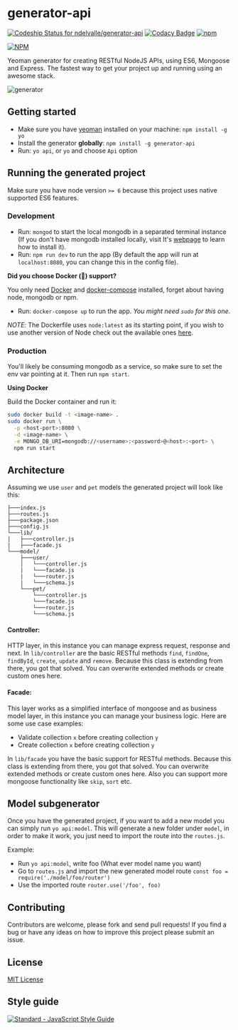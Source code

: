 # generator-api

[![Codeship Status for ndelvalle/generator-api](https://app.codeship.com/projects/2078d9b0-07a0-0136-24ea-22486c3356cd/status?branch=master)](https://app.codeship.com/projects/281027)
[![Codacy Badge](https://api.codacy.com/project/badge/Grade/c4ef0a3c22c940469bb69af91a44f386)](https://www.codacy.com/app/ndelvalle/generator-api?utm_source=github.com&utm_medium=referral&utm_content=ndelvalle/generator-api&utm_campaign=badger)
[![npm](https://img.shields.io/npm/v/generator-api.svg?maxAge=2592000?style=flat-square)](https://www.npmjs.com/package/generator-api)

[![NPM](https://nodei.co/npm/generator-api.png?downloads=true)](https://nodei.co/npm/generator-api/)

Yeoman generator for creating RESTful NodeJS APIs, using ES6, Mongoose and Express. The fastest way to get your project up and running using an awesome stack.

![generator](http://yeoman.io/static/illustration-home-inverted.91b07808be.png)


## Getting started

- Make sure you have [yeoman](https://github.com/yeoman/yo) installed on your machine:
    `npm install -g yo`
- Install the generator **globally**: `npm install -g generator-api`
- Run: `yo api`, or `yo` and choose `Api` option

## Running the generated project

Make sure you have node version `>= 6` because this project uses native supported ES6 features.

### Development

- Run: `mongod` to start the local mongodb in a separated terminal instance (If you don't have mongodb installed locally, visit It's [webpage](https://docs.mongodb.com/manual/installation/) to learn how to install it).
- Run: `npm run dev` to run the app (By default the app will run at `localhost:8080`, you can change this in the config file).

**Did you choose Docker (:whale:) support?**

You only need [Docker](https://docs.docker.com/engine/installation/) and [docker-compose](https://docs.docker.com/compose/install/) installed, forget about having node, mongodb or npm.

- Run: `docker-compose up` to run the app. _You might need `sudo` for this one_.

_NOTE_: The Dockerfile uses `node:latest` as its starting point, if you wish to use another version of Node check out the available ones [here](https://hub.docker.com/_/node/).

### Production

You'll likely be consuming mongodb as a service, so make sure to set the env var pointing at it. Then run `npm start`.

**Using Docker**

Build the Docker container and run it:

```bash
sudo docker build -t <image-name> .
sudo docker run \
  -p <host-port>:8080 \
  -d <image-name> \
  -e MONGO_DB_URI=mongodb://<username>:<password>@<host>:<port> \
  npm run start
```

## Architecture
Assuming we use `user` and `pet` models the generated project will look like this:

```
├───index.js
├───routes.js
├───package.json
├───config.js
└───lib/
|   ├───controller.js
|   ├───facade.js
└───model/
    ├───user/
    │   └───controller.js
    |   └───facade.js
    |   └───router.js
    |   └───schema.js
    └───pet/
        └───controller.js
        └───facade.js
        └───router.js
        └───schema.js
```

#### Controller:
HTTP layer, in this instance you can manage express request, response and next. In `lib/controller` are the basic RESTful methods `find`, `findOne`, `findById`, `create`, `update` and `remove`. Because this class is extending from there, you got that solved. You can overwrite extended methods or create custom ones here.

#### Facade:
This layer works as a simplified interface of mongoose and as business model layer, in this instance you can manage your business logic.
Here are some use case examples:
* Validate collection `x` before creating collection `y`
* Create collection `x` before creating collection `y`

In `lib/facade` you have the basic support for RESTful methods. Because this class is extending from there, you got that solved. You can overwrite extended methods or create custom ones here. Also you can support more mongoose functionality like `skip`, `sort` etc.

## Model subgenerator

Once you have the generated project, if you want to add a new model you can simply run `yo api:model`. This will generate a new folder under `model`, in order to make it work, you just need to import the route into the `routes.js`.

Example:

* Run `yo api:model`, write foo (What ever model name you want)
* Go to `routes.js` and import the new generated model route `const foo = require('./model/foo/router')`
* Use the imported route `router.use('/foo', foo)`

## Contributing
Contributors are welcome, please fork and send pull requests! If you find a bug or have any ideas on how to improve this project please submit an issue.


## License
[MIT License](https://github.com/ndelvalle/generator-api/blob/master/LICENSE)

## Style guide
[![Standard - JavaScript Style Guide](https://cdn.rawgit.com/feross/standard/master/badge.svg)](https://github.com/feross/standard)
